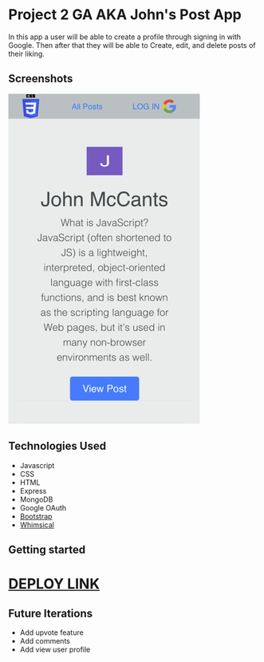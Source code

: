 # Project 2 GA AKA John's Post App

In this app a user will be able to create a profile through signing in with Google. Then after that they will be able to Create, edit, and delete posts of their liking. 

## Screenshots
![Screenshot](JohnsAppScreenshot.png)

## Technologies Used

- Javascript
- CSS
- HTML
- Express
- MongoDB
- Google OAuth
- [Bootstrap](https://getbootstrap.com/)
- [Whimsical](https://whimsical.com/redditstyleproject2-LXnmncjYqE9vLD1cm3fBBV)

## Getting started

# [DEPLOY LINK](https://project2generalassembly.herokuapp.com/)


## Future Iterations

- Add upvote feature
- Add comments
- Add view user profile



